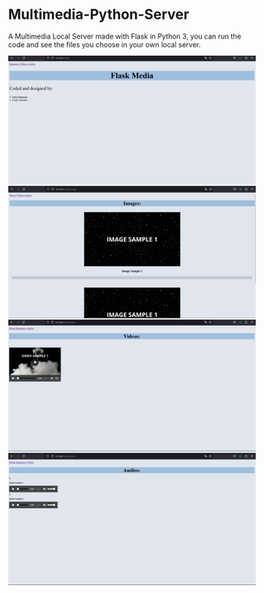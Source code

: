 # Multimedia-Python-Server

A Multimedia Local Server made with Flask in Python 3, you can run the code and see the files you choose in your own local server.

![Screenshot: Server](Screenshot1.png)
![Screenshot: Server](Screenshot2.png)
![Screenshot: Server](Screenshot3.png)
![Screenshot: Server](Screenshot4.png)
